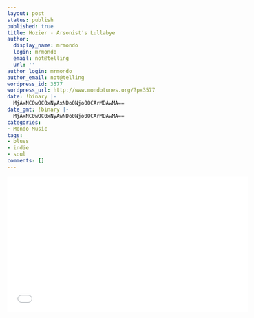 ```yaml
---
layout: post
status: publish
published: true
title: Hozier - Arsonist's Lullabye
author:
  display_name: mrmondo
  login: mrmondo
  email: not@telling
  url: ''
author_login: mrmondo
author_email: not@telling
wordpress_id: 3577
wordpress_url: http://www.mondotunes.org/?p=3577
date: !binary |-
  MjAxNC0wOC0xNyAxNDo0Njo0OCArMDAwMA==
date_gmt: !binary |-
  MjAxNC0wOC0xNyAwNDo0Njo0OCArMDAwMA==
categories:
- Mondo Music
tags:
- blues
- indie
- soul
comments: []
---
```

<iframe width="560" height="315" src="//www.youtube.com/embed/yEtkIRlz7Vw" frameborder="0"> </iframe>

